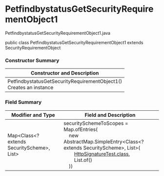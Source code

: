 # PetfindbystatusGetSecurityRequirementObject1
PetfindbystatusGetSecurityRequirementObject1.java

public class PetfindbystatusGetSecurityRequirementObject1
extends SecurityRequirementObject

### Constructor Summary
| Constructor and Description |
| --------------------------- |
| PetfindbystatusGetSecurityRequirementObject1()<br>Creates an instance |

### Field Summary
| Modifier and Type | Field and Description |
| ----------------- | --------------------- |
| Map<Class<? extends SecurityScheme>, List<String>> | securitySchemeToScopes = Map.ofEntries(<br>&nbsp;&nbsp;&nbsp;&nbsp;new AbstractMap.SimpleEntry<Class<? extends SecurityScheme>, List<String>>(<br>&nbsp;&nbsp;&nbsp;&nbsp;&nbsp;&nbsp;&nbsp;&nbsp;[HttpSignatureTest.class](../../../../components/securityschemes/HttpSignatureTest.md),<br>&nbsp;&nbsp;&nbsp;&nbsp;&nbsp;&nbsp;&nbsp;&nbsp;List.of()<br>&nbsp;&nbsp;&nbsp;&nbsp;)) |

